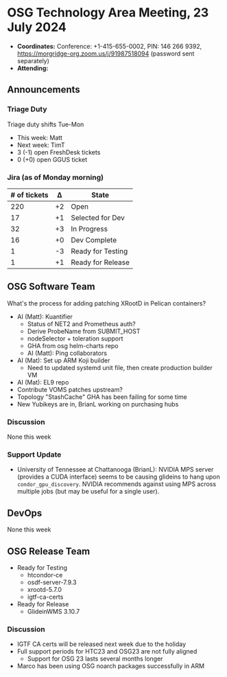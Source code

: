 # OSG Technology Area Meeting, 23 July 2024

-   **Coordinates:** Conference: +1-415-655-0002, PIN: 146 266 9392,
    <https://morgridge-org.zoom.us/j/91987518094> (password sent separately)
-   **Attending:** 

## Announcements

### Triage Duty

Triage duty shifts Tue-Mon

-   This week: Matt
-   Next week: TimT
-   3 (-1) open FreshDesk tickets
-   0 (+0) open GGUS ticket

### Jira (as of Monday morning)

| # of tickets | &Delta; | State             |
|--------------|---------|-------------------|
| 220          | +2      | Open              |
| 17           | +1      | Selected for Dev  |
| 32           | +3      | In Progress       |
| 16           | +0      | Dev Complete      |
| 1            | -3      | Ready for Testing |
| 1            | +1      | Ready for Release |

## OSG Software Team

What's the process for adding patching XRootD in Pelican containers?

-   AI (Matt): Kuantifier
    -   Status of NET2 and Prometheus auth?
    -   Derive ProbeName from SUBMIT_HOST
    -   nodeSelector + toleration support
    -   GHA from osg helm-charts repo
    -   AI (Matt): Ping collaborators
-   AI (Mat): Set up ARM Koji builder
    - Need to updated systemd unit file, then create production builder VM
-   AI (Mat): EL9 repo
-   Contribute VOMS patches upstream?
-   Topology "StashCache" GHA has been failing for some time
-   New Yubikeys are in, BrianL working on purchasing hubs

### Discussion

None this week

### Support Update

-  University of Tennessee at Chattanooga (BrianL): NVIDIA MPS server (provides a CUDA interface) seems to be causing
   glideins to hang upon `condor_gpu_discovery`. NVIDIA recommends against using MPS across multiple jobs (but may be
   useful for a single user).

## DevOps

None this week

## OSG Release Team

-   Ready for Testing
    - htcondor-ce
    - osdf-server-7.9.3
    - xrootd-5.7.0
    - igtf-ca-certs
-   Ready for Release
    - GlideinWMS 3.10.7

### Discussion

-   IGTF CA certs will be released next week due to the holiday
-   Full support periods for HTC23 and OSG23 are not fully aligned
    - Support for OSG 23 lasts several months longer
-   Marco has been using OSG noarch packages successfully in ARM
